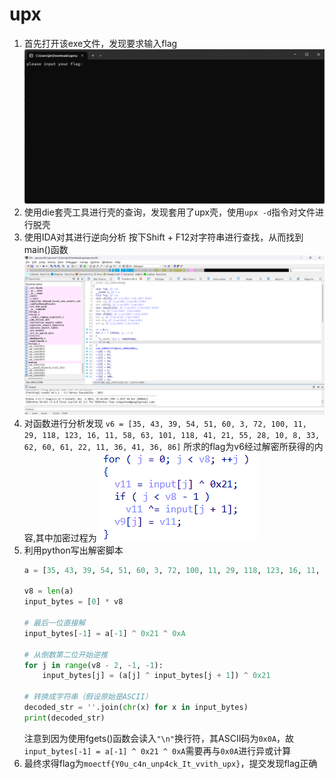 # upx
1. 首先打开该exe文件，发现要求输入flag
   ![01](./picture/01.png)
2. 使用die套壳工具进行壳的查询，发现套用了upx壳，使用`upx -d`指令对文件进行脱壳
3. 使用IDA对其进行逆向分析
   按下Shift + F12对字符串进行查找，从而找到main()函数
   ![02](./picture/02.png)
4. 对函数进行分析发现
   `v6 = [35, 43, 39, 54, 51, 60, 3, 72, 100, 11, 29, 118, 123, 16, 11, 58, 63, 101, 118, 41, 21, 55, 28, 10, 8, 33, 62, 60, 61, 22, 11, 36, 41, 36, 86]`
   所求的flag为v6经过解密所获得的内容,其中加密过程为
   ![03](./picture/03.png)
5. 利用python写出解密脚本
    ```py
    a = [35, 43, 39, 54, 51, 60, 3, 72, 100, 11, 29, 118, 123, 16, 11, 58, 63, 101, 118, 41, 21, 55, 28, 10, 8, 33, 62, 60, 61, 22, 11, 36, 41, 36, 86]

    v8 = len(a)
    input_bytes = [0] * v8

    # 最后一位直接解
    input_bytes[-1] = a[-1] ^ 0x21 ^ 0xA

    # 从倒数第二位开始逆推
    for j in range(v8 - 2, -1, -1):
        input_bytes[j] = (a[j] ^ input_bytes[j + 1]) ^ 0x21

    # 转换成字符串（假设原始是ASCII）
    decoded_str = ''.join(chr(x) for x in input_bytes)
    print(decoded_str)
    ```
    注意到因为使用fgets()函数会读入`"\n"`换行符，其ASCII码为`0x0A`，故`input_bytes[-1] = a[-1] ^ 0x21 ^ 0xA`需要再与`0x0A`进行异或计算
6. 最终求得flag为`moectf{Y0u_c4n_unp4ck_It_vvith_upx}`，提交发现flag正确